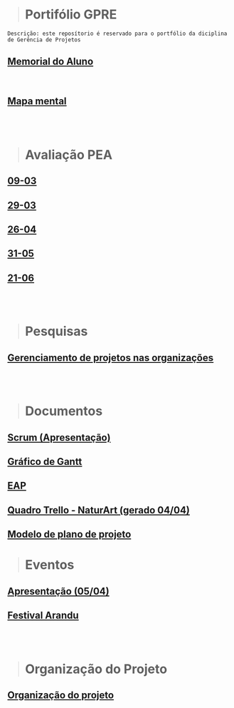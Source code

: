 > # Portifólio GPRE
    Descrição: este reposítorio é reservado para o portfólio da diciplina de Gerência de Projetos

## [<ins>Memorial do Aluno</ins>]($root$/../Memorial%20do%20Aluno/Memorial.md)

<br>

## [<ins>Mapa mental</ins>]($root$/../Mapa%20Mental/mapa%20mental.png)

<br><br>
> # Avaliação PEA

## [<ins>09-03</ins>]($root$/../Avalição%20do%20PEA/PEA-08-03.md)

## [<ins>29-03</ins>]($root$/../Avalição%20do%20PEA/PEA-29-03.md)

## [<ins>26-04</ins>]($root$/../Avalição%20do%20PEA/PEA-26-04.md)

## [<ins>31-05</ins>]($root$/../Avalição%20do%20PEA/PEA-31-05.md)

## [<ins>21-06</ins>]($root$/../Avalição%20do%20PEA/PEA-21-06.md)


<br><br/>

> # Pesquisas 
## [<ins>Gerenciamento de projetos nas organizações</ins>]($root$/../docs/Gerenciamento%20de%20Projetos%20-%20Pesquisa.pdf)

<br><br>

> # Documentos
## [<ins>Scrum (Apresentação)</ins>]($root$/../docs/Scrum.pdf)
## [<ins>Gráfico de Gantt</ins>]($root$/../docs/Gr%C3%A1fico%20de%20Gantt%20%20-%20CronogramaDeProjeto.pdf)
## [<ins>EAP</ins>]($root$/../docs/EAP.pdf)
## [<ins>Quadro Trello - NaturArt (gerado 04/04)</ins>]($root$/../docs/NaturArt%20_%20Trello.pdf)
## [<ins> Modelo de plano de projeto</ins>]($root$/../docs/Gest%C3%A3o%20de%20Projetos%20-%20Vis%C3%A3o%20Geral.pdf)

> # Eventos
## [<ins>Apresentação (05/04)</ins>]($root$/../docs/NaturArt%20_%20Trello.pdf)
## [<ins>Festival Arandu</ins>]($root$/../docs/Festival%20Arandu.pdf)
<br>
<br>

> # Organização do Projeto
## [<ins>Organização do projeto</ins>]($root$/../Organizacao/main.md)